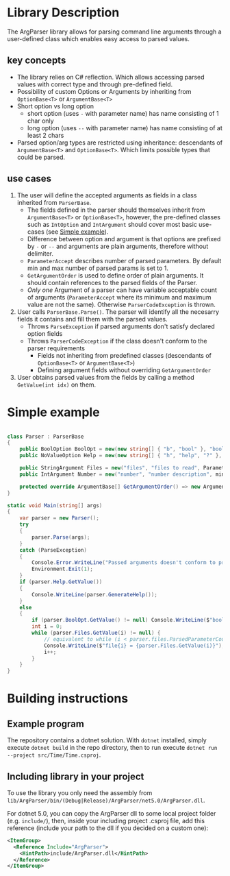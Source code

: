 # Library Description
The ArgParser library allows for parsing command line arguments through a user-defined class which enables easy access to parsed values.

## key concepts
- The library relies on C# reflection. Which allows accessing parsed values with correct type and through pre-defined field.
- Possibility of custom Options or Arguments by inheriting from `OptionBase<T>` or `ArgumentBase<T>`
- Short option vs long option
    - short option (uses `-` with parameter name) has name consisting of 1 char only
    - long option (uses `--` with parameter name) has name consisting of at least 2 chars
- Parsed option/arg types are restricted using inheritance: descendants of `ArgumentBase<T>` and `OptionBase<T>`. Which limits possible types that could be parsed.

## use cases
1. The user will define the accepted arguments as fields in a class inherited from `ParserBase`.
    - The fields defined in the parser should themselves inherit from `ArgumentBase<T>` or `OptionBase<T>`, however, the pre-defined classes such as `IntOption` and `IntArgument` should cover most basic use-cases (see [Simple example](#simple-example)).
	- Difference between option and argument is that options are prefixed by `-` or `--` and arguments are plain arguments, therefore without delimiter.
	- `ParameterAccept` describes number of parsed parameters. By default min and max number of parsed params is set to 1.
	- `GetArgumentOrder` is used to define order of plain arguments. It should contain references to the parsed fields of the Parser.
	- *Only one* Argument of a parser can have variable acceptable count of arguments (`ParameterAccept` where its minimum and maximum value are not the same). Otherwise `ParserCodeException` is thrown.
2. User calls `ParserBase.Parse()`. The parser will identify all the necesarry fields it contains and fill them with the parsed values.
    - Throws `ParseException` if parsed arguments don't satisfy declared option fields
    - Throws `ParserCodeException` if the class doesn't conform to the parser requirements
        - Fields not inheriting from predefined classes (descendants of `OptionBase<T>` or `ArgumentBase<T>`)
        - Defining argument fields without overriding `GetArgumentOrder`
3. User obtains parsed values from the fields by calling a method `GetValue(int idx)` on them.

# Simple example
```csharp

class Parser : ParserBase
{
	public BoolOption BoolOpt = new(new string[] { "b", "bool" }, "bool description", isMandatory: true);
	public NoValueOption Help = new(new string[] { "h", "help", "?" }, "show help");

	public StringArgument Files = new("files", "files to read", ParameterAccept.Any);
	public IntArgument Number = new("number", "number description", minValue: 0, defaultValue: 42);

	protected override ArgumentBase[] GetArgumentOrder() => new ArgumentBase[]{ Files, Number };
}

static void Main(string[] args)
{
	var parser = new Parser();
	try
	{
		parser.Parse(args);
	}
	catch (ParseException)
	{
		Console.Error.WriteLine("Passed arguments doesn't conform to program specification. See help for more explanation.");
		Environment.Exit(1);
	}
	if (parser.Help.GetValue())
	{
		Console.WriteLine(parser.GenerateHelp());
	}
	else
	{
		if (parser.BoolOpt.GetValue() != null) Console.WriteLine($"boolOpt = ${parser.BoolOpt.GetValue()}");
		int i = 0;
		while (parser.Files.GetValue(i) != null) {
			// equivalent to while (i < parser.files.ParsedParameterCount)
			Console.WriteLine($"file{i} = {parser.Files.GetValue(i)}");
			i++;
		}
	}
}

```

# Building instructions
## Example program
The repository contains a dotnet solution.
With `dotnet` installed, simply execute `dotnet build` in the repo directory,
then to run execute `dotnet run --project src/Time/Time.csproj`.

## Including library in your project
To use the library you only need the assembly from `lib/ArgParser/bin/(Debug|Release)/ArgParser/net5.0/ArgParser.dll`.

For dotnet 5.0, you can copy the ArgParser dll to some local project folder (e.g. `include/`),
then, inside your including project .csproj file, add this reference (include your path to the dll if you decided on a custom one):
```xml
<ItemGroup>
  <Reference Include="ArgParser">
    <HintPath>include/ArgParser.dll</HintPath>
  </Reference>
</ItemGroup>
```